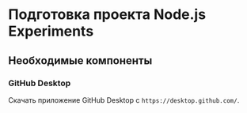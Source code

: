 # Подготовка проекта Node.js Experiments

## Необходимые компоненты
### GitHub Desktop
Скачать приложение GitHub Desktop c `https://desktop.github.com/`.

